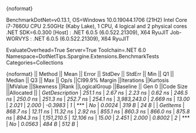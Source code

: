{noformat}

BenchmarkDotNet=v0.13.1, OS=Windows 10.0.19044.1706 (21H2)
Intel Core i7-7660U CPU 2.50GHz (Kaby Lake), 1 CPU, 4 logical and 2 physical cores
.NET SDK=6.0.300
  [Host]     : .NET 6.0.5 (6.0.522.21309), X64 RyuJIT
  Job-WORVYS : .NET 6.0.5 (6.0.522.21309), X64 RyuJIT

EvaluateOverhead=True  Server=True  Toolchain=.NET 6.0  
Namespace=DotNetTips.Spargine.Extensions.BenchmarkTests  Categories=Collections  

{noformat}
||        Method ||    Mean ||   Error ||  StdDev || StdErr ||     Min ||      Q1 ||  Median ||      Q3 ||     Max ||       Op/s ||CI99.9% Margin ||Iterations ||Kurtosis ||MValue ||Skewness ||Rank ||LogicalGroup ||Baseline || Gen 0 ||Code Size ||Allocated ||
| *GetDescription* | *251.1 ns* |  *2.67 ns* |  *2.23 ns* | *0.62 ns* | *246.5 ns* | *250.0 ns* | *251.3 ns* | *252.7 ns* | *254.1 ns* | *3,983,243.0* |       *2.669 ns* |      *13.00* |    *2.021* |  *2.000* |  *-0.3983* |    *1* |            *** |       *No* | *0.0024* |     *319 B* |      *24 B* |
|       *GetItems* | *868.7 ns* | *12.11 ns* | *11.32 ns* | *2.92 ns* | *855.1 ns* | *860.3 ns* | *866.0 ns* | *875.8 ns* | *894.3 ns* | *1,151,210.5* |      *12.106 ns* |      *15.00* |    *2.451* |  *2.000* |   *0.8002* |    *2* |            *** |       *No* | *0.0563* |     *484 B* |     *512 B* |
